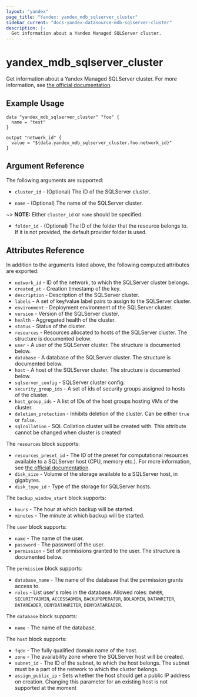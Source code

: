 ```yaml
---
layout: "yandex"
page_title: "Yandex: yandex_mdb_sqlserver_cluster"
sidebar_current: "docs-yandex-datasource-mdb-sqlserver-cluster"
description: |-
  Get information about a Yandex Managed SQLServer cluster.
---
```


# yandex\_mdb\_sqlserver\_cluster

Get information about a Yandex Managed SQLServer cluster. For more information, see
[the official documentation](https://cloud.yandex.com/docs/managed-sqlserver/).

## Example Usage

```hcl
data "yandex_mdb_sqlserver_cluster" "foo" {
  name = "test"
}

output "network_id" {
  value = "${data.yandex_mdb_sqlserver_cluster.foo.network_id}"
}
```

## Argument Reference

The following arguments are supported:

* `cluster_id` - (Optional) The ID of the SQLServer cluster.

* `name` - (Optional) The name of the SQLServer cluster.

~> **NOTE:** Either `cluster_id` or `name` should be specified.

* `folder_id` - (Optional) The ID of the folder that the resource belongs to. If it is not provided, the default provider folder is used.

## Attributes Reference

In addition to the arguments listed above, the following computed attributes are
exported:

* `network_id` - ID of the network, to which the SQLServer cluster belongs.
* `created_at` - Creation timestamp of the key.
* `description` - Description of the SQLServer cluster.
* `labels` - A set of key/value label pairs to assign to the SQLServer cluster.
* `environment` - Deployment environment of the SQLServer cluster.
* `version` - Version of the SQLServer cluster.
* `health` - Aggregated health of the cluster.
* `status` - Status of the cluster.
* `resources` - Resources allocated to hosts of the SQLServer cluster. The structure is documented below.
* `user` - A user of the SQLServer cluster. The structure is documented below.
* `database` - A database of the SQLServer cluster. The structure is documented below.
* `host` - A host of the SQLServer cluster. The structure is documented below.
* `sqlserver_config` - SQLServer cluster config.
* `security_group_ids` - A set of ids of security groups assigned to hosts of the cluster.
* `host_group_ids` - A list of IDs of the host groups hosting VMs of the cluster.
* `deletion_protection` - Inhibits deletion of the cluster.  Can be either `true` or `false`.
* `sqlcollation` - SQL Collation cluster will be created with. This attribute cannot be changed when cluster is created!

The `resources` block supports:

* `resources_preset_id` - The ID of the preset for computational resources available to a SQLServer host (CPU, memory etc.).
  For more information, see [the official documentation](https://cloud.yandex.com/docs/managed-sqlserver/concepts/instance-types).
* `disk_size` - Volume of the storage available to a SQLServer host, in gigabytes.
* `disk_type_id` - Type of the storage for SQLServer hosts.

The `backup_window_start` block supports:

* `hours` - The hour at which backup will be started.
* `minutes` - The minute at which backup will be started.

The `user` block supports:

* `name` - The name of the user.
* `password` - The password of the user.
* `permission` - Set of permissions granted to the user. The structure is documented below.

The `permission` block supports:

* `database_name` - The name of the database that the permission grants access to.
* `roles` - List user's roles in the database.
            Allowed roles: `OWNER`, `SECURITYADMIN`, `ACCESSADMIN`, `BACKUPOPERATOR`, `DDLADMIN`, `DATAWRITER`, `DATAREADER`, `DENYDATAWRITER`, `DENYDATAREADER`.

The `database` block supports:

* `name` - The name of the database.

The `host` block supports:

* `fqdn` - The fully qualified domain name of the host.
* `zone` - The availability zone where the SQLServer host will be created.
* `subnet_id` - The ID of the subnet, to which the host belongs. The subnet must be a part of the network to which the cluster belongs.
* `assign_public_ip` - Sets whether the host should get a public IP address on creation. Changing this parameter for an existing host is not supported at the moment

